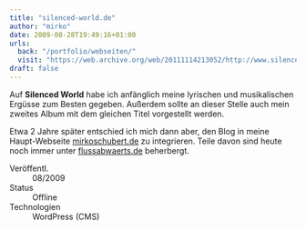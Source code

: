 ```yaml
---
title: "silenced-world.de"
author: "mirko"
date: 2009-08-28T19:49:16+01:00
urls:
  back: "/portfolio/webseiten/"
  visit: "https://web.archive.org/web/20111114213052/http://www.silenced-world.de"
draft: false
---
```


Auf **Silenced World** habe ich anfänglich meine lyrischen und musikalischen Ergüsse zum Besten gegeben. Außerdem sollte an dieser Stelle auch mein zweites Album mit dem gleichen Titel vorgestellt werden.

Etwa 2 Jahre später entschied ich mich dann aber, den Blog in meine Haupt-Webseite [mirkoschubert.de](/portfolio/webseiten/mirkoschubert) zu integrieren. Teile davon sind heute noch immer unter [flussabwaerts.de](/portfolio/webseiten/flussabwaerts) beherbergt.

<dl>
  <dt>Veröffentl.</dt><dd>08/2009</dd>
  <dt>Status</dt><dd>Offline</dd>
  <dt>Technologien</dt><dd>WordPress (CMS)</dd>
</dl>
